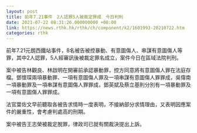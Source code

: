 ```yaml
---
layout: post
title: 前年7.21事件　2人認罪5人被裁定罪成　今日判刑
date: 2021-07-22 08:31:26.000000000 +08:00
link: https://news.rthk.hk/rthk/ch/component/k2/1601993-20210722.htm
categories: rthk
---
```


前年7.21元朗西鐵站事件，8名被告被控暴動、有意圖傷人、串謀有意圖傷人等罪，其中2人認罪，5人經審訊後被裁定罪名成立，案件今日在區域法院判刑。

案中被告林觀良、林啟明在開審前承認暴動罪，控方同意將有意圖傷人罪在法庭存檔。鄧懷琛兩項暴動罪、一項有意圖傷人罪及一項串謀有意圖傷人罪罪成，吳偉南一項暴動罪及一項串謀有意圖傷人罪罪成，鄧英斌及蔡立基則分別有一項暴動罪及一項有意圖傷人罪罪成。

法官葉佐文早前聽取各被告求情時一度表明，不接納部分求情理由，又表明因應案件的嚴重性，會考慮判處高的刑期。

案中被告王志榮被裁定脫罪，律政司已就有關裁決提出上訴。

